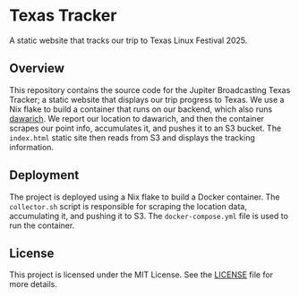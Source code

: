 # Texas Tracker

A static website that tracks our trip to Texas Linux Festival 2025.

## Overview

This repository contains the source code for the Jupiter Broadcasting Texas Tracker; a static website that displays our trip progress to Texas. We use a Nix flake to build a container that runs on our backend, which also runs [dawarich](https://github.com/okteto/dawarich). We report our location to dawarich, and then the container scrapes our point info, accumulates it, and pushes it to an S3 bucket. The `index.html` static site then reads from S3 and displays the tracking information.

## Deployment

The project is deployed using a Nix flake to build a Docker container. The `collector.sh` script is responsible for scraping the location data, accumulating it, and pushing it to S3. The `docker-compose.yml` file is used to run the container.

## License

This project is licensed under the MIT License. See the [LICENSE](LICENSE) file for more details.
